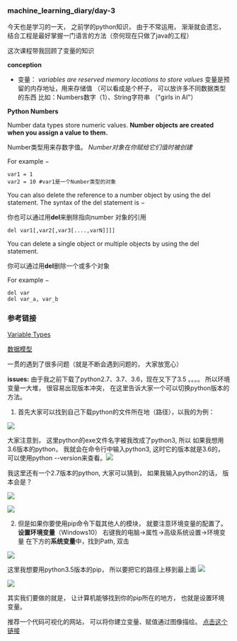 ###  machine_learning_diary/day-3
今天也是学习的一天， 之前学的python知识， 由于不常运用， 渐渐就会遗忘， 结合工程是最好掌握一门语言的方法（奈何现在只做了java的工程）

这次课程带我回顾了变量的知识

**conception**
- 变量：
*variables are reserved memory locations to store values*
变量是预留的内存地址，用来存储值
（可以看成是个杯子， 可以放许多不同数据类型的东西  比如：Numbers数字（1）、String字符串 （"girls in AI"）

**Python Numbers**

Number data types store numeric values. **Number objects are created when you assign a value to them.**

Number类型用来存数字值。 *Number对象在你赋给它们值时被创建*

For example −
```
var1 = 1
var2 = 10 #var1是一个Number类型的对象
```
You can also delete the reference to a number object by using the del statement. The syntax of the del statement is −

你也可以通过用**del**来删除指向number 对象的引用
```
del var1[,var2[,var3[....,varN]]]]
```
You can delete a single object or multiple objects by using the del statement.

你可以通过用**del**删除一个或多个对象

For example −
```
del var
del var_a, var_b
```
### 参考链接
[Variable Types](https://www.tutorialspoint.com/python3/python_variable_types.htm)

[数据模型](https://docspy3zh.readthedocs.io/en/latest/reference/datamodel.html)

一贯的遇到了很多问题（就是不断会遇到问题的， 大家放宽心）

**issues:**
由于我之前下载了python2.7、3.7、3.6，现在又下了3.5 。。。。 所以环境变量一大堆， 很容易出现版本冲突， 在这里告诉大家一个可以切换python版本的方法。

1. 首先大家可以找到自己下载python的文件所在地（路径），以我的为例：

![](https://img-blog.csdnimg.cn/20190115180152701.png?x-oss-process=image/watermark,type_ZmFuZ3poZW5naGVpdGk,shadow_10,text_aHR0cHM6Ly9ibG9nLmNzZG4ubmV0L1FpbnFpblRheWxvcg==,size_16,color_FFFFFF,t_70)

大家注意到， 这里python的exe文件名字被我改成了python3, 所以 如果我想用3.6版本的python， 我就会在命令行中输入python3, 这时它的版本就是3.6的， 可以使用python --version来查看。![](https://img-blog.csdnimg.cn/20190115180434327.png)

我这里还有一个2.7版本的python, 大家可以猜到， 如果我输入python2的话， 版本会是？

![](https://img-blog.csdnimg.cn/20190115180500703.png?x-oss-process=image/watermark,type_ZmFuZ3poZW5naGVpdGk,shadow_10,text_aHR0cHM6Ly9ibG9nLmNzZG4ubmV0L1FpbnFpblRheWxvcg==,size_16,color_FFFFFF,t_70)

![](https://img-blog.csdnimg.cn/20190115180633866.png)

2. 但是如果你要使用pip命令下载其他人的模块， 就要注意环境变量的配置了。
**设置环境变量**（Windows10）
右键我的电脑->属性->高级系统设置->环境变量
在下方的**系统变量**中，找到Path, 双击

![](https://img-blog.csdnimg.cn/20190115181332588.png)

这里我想要用python3.5版本的pip， 所以要把它的路径上移到最上面
![](https://img-blog.csdnimg.cn/20190115181428658.png)

![](https://img-blog.csdnimg.cn/20190115181515974.png?x-oss-process=image/watermark,type_ZmFuZ3poZW5naGVpdGk,shadow_10,text_aHR0cHM6Ly9ibG9nLmNzZG4ubmV0L1FpbnFpblRheWxvcg==,size_16,color_FFFFFF,t_70)

其实我们要做的就是， 让计算机能够找到你的pip所在的地方， 也就是设置环境变量。

推荐一个代码可视化的网站， 可以将你建立变量、赋值通过图像描绘。 [点击这个链接](http://pythontutor.com/)
